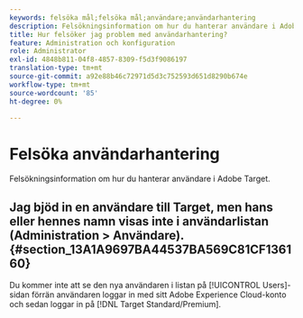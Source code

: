 ```yaml
---
keywords: felsöka mål;felsöka mål;användare;användarhantering
description: Felsökningsinformation om hur du hanterar användare i Adobe Target.
title: Hur felsöker jag problem med användarhantering?
feature: Administration och konfiguration
role: Administrator
exl-id: 4848b811-04f8-4857-8309-f5d3f9086197
translation-type: tm+mt
source-git-commit: a92e88b46c72971d5d3c752593d651d8290b674e
workflow-type: tm+mt
source-wordcount: '85'
ht-degree: 0%

---
```


# Felsöka användarhantering

Felsökningsinformation om hur du hanterar användare i Adobe Target.

## Jag bjöd in en användare till Target, men hans eller hennes namn visas inte i användarlistan (Administration > Användare). {#section_13A1A9697BA44537BA569C81CF136160}

Du kommer inte att se den nya användaren i listan på [!UICONTROL Users]-sidan förrän användaren loggar in med sitt Adobe Experience Cloud-konto och sedan loggar in på [!DNL Target Standard/Premium].
